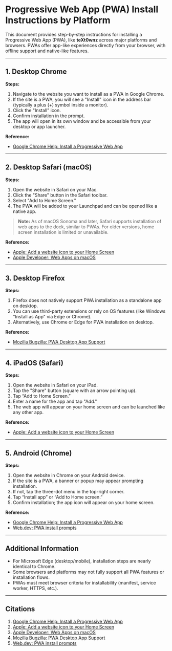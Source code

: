# Progressive Web App (PWA) Install Instructions by Platform

This document provides step-by-step instructions for installing a Progressive Web App (PWA), like **teXt0wnz** across major platforms and browsers. PWAs offer app-like experiences directly from your browser, with offline support and native-like features.

---

## 1. Desktop Chrome

**Steps:**
1. Navigate to the website you want to install as a PWA in Google Chrome.
2. If the site is a PWA, you will see a "Install" icon in the address bar (typically a plus (+) symbol inside a monitor).
3. Click the "Install" icon.
4. Confirm installation in the prompt.
5. The app will open in its own window and be accessible from your desktop or app launcher.

**Reference:**
- [Google Chrome Help: Install a Progressive Web App](https://support.google.com/chrome/answer/9658361?hl=en)

---

## 2. Desktop Safari (macOS)

**Steps:**
1. Open the website in Safari on your Mac.
2. Click the "Share" button in the Safari toolbar.
3. Select "Add to Home Screen."
4. The PWA will be added to your Launchpad and can be opened like a native app.

> **Note:** As of macOS Sonoma and later, Safari supports installation of web apps to the dock, similar to PWAs.
> For older versions, home screen installation is limited or unavailable.

**Reference:**
- [Apple: Add a website icon to your Home Screen](https://support.apple.com/en-gb/guide/safari-iphone/iph3d60f5ef/ios)
- [Apple Developer: Web Apps on macOS](https://developer.apple.com/news/?id=7n3z7a2q)

---

## 3. Desktop Firefox

**Steps:**
1. Firefox does not natively support PWA installation as a standalone app on desktop.
2. You can use third-party extensions or rely on OS features (like Windows "Install as App" via Edge or Chrome).
3. Alternatively, use Chrome or Edge for PWA installation on desktop.

**Reference:**
- [Mozilla Bugzilla: PWA Desktop App Support](https://bugzilla.mozilla.org/show_bug.cgi?id=1603312)

---

## 4. iPadOS (Safari)

**Steps:**
1. Open the website in Safari on your iPad.
2. Tap the "Share" button (square with an arrow pointing up).
3. Tap “Add to Home Screen.”
4. Enter a name for the app and tap "Add."
5. The web app will appear on your home screen and can be launched like any other app.

**Reference:**
- [Apple: Add a website icon to your Home Screen](https://discussions.apple.com/thread/255899735)

---

## 5. Android (Chrome)

**Steps:**
1. Open the website in Chrome on your Android device.
2. If the site is a PWA, a banner or popup may appear prompting installation.
3. If not, tap the three-dot menu in the top-right corner.
4. Tap “Install app” or “Add to Home screen.”
5. Confirm installation; the app icon will appear on your home screen.

**Reference:**
- [Google Chrome Help: Install a Progressive Web App](https://support.google.com/chrome/answer/9658361?hl=en)
- [Web.dev: PWA install prompts](https://web.dev/install-criteria/)

---

## Additional Information

- For Microsoft Edge (desktop/mobile), installation steps are nearly identical to Chrome.
- Some browsers and platforms may not fully support all PWA features or installation flows.
- PWAs must meet browser criteria for installability (manifest, service worker, HTTPS, etc.).

---

## Citations

1. [Google Chrome Help: Install a Progressive Web App](https://support.google.com/chrome/answer/9658361?hl=en)
2. [Apple: Add a website icon to your Home Screen](https://support.apple.com/en-gb/guide/safari-iphone/iph3d60f5ef/ios)
3. [Apple Developer: Web Apps on macOS](https://developer.apple.com/news/?id=7n3z7a2q)
4. [Mozilla Bugzilla: PWA Desktop App Support](https://bugzilla.mozilla.org/show_bug.cgi?id=1603312)
5. [Web.dev: PWA install prompts](https://web.dev/install-criteria/)

